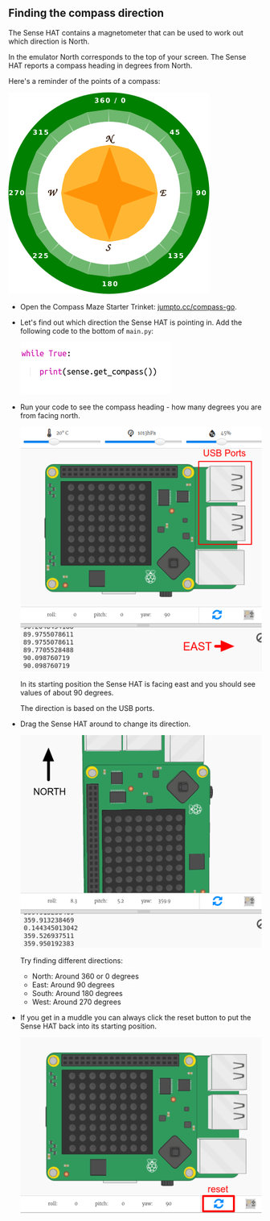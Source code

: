 ## Finding the compass direction

The Sense HAT contains a magnetometer that can be used to work out which direction is North.

In the emulator North corresponds to the top of your screen. The Sense HAT reports a compass heading in degrees from North.

Here's a reminder of the points of a compass:

![ảnh chụp màn hình](images/compass-nsew.png)

+ Open the Compass Maze Starter Trinket: <a href="http://jumpto.cc/compass-go" target="_blank">jumpto.cc/compass-go</a>.

+ Let's find out which direction the Sense HAT is pointing in. Add the following code to the bottom of `main.py`:
    
    ![ảnh chụp màn hình](images/compass-get.png)

+ Run your code to see the compass heading - how many degrees you are from facing north.
    
    ![ảnh chụp màn hình](images/compass-east.png)
    
    In its starting position the Sense HAT is facing east and you should see values of about 90 degrees.
    
    The direction is based on the USB ports.

+ Drag the Sense HAT around to change its direction.
    
    ![ảnh chụp màn hình](images/compass-north.png)
    
    Try finding different directions:
    
    + North: Around 360 or 0 degrees 
    + East: Around 90 degrees
    + South: Around 180 degrees
    + West: Around 270 degrees

+ If you get in a muddle you can always click the reset button to put the Sense HAT back into its starting position.
    
    ![ảnh chụp màn hình](images/compass-reset.png)
